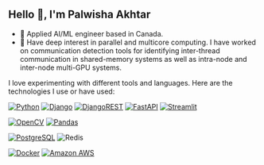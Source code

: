<h2>Hello 👋, I'm Palwisha Akhtar</h2> 

- 🧞 Applied AI/ML engineer based in Canada.
- 🔎 Have deep interest in parallel and multicore computing. I have worked on communication detection tools for identifying inter-thread communication in shared-memory systems as well as intra-node and inter-node multi-GPU systems.


I love experimenting with different tools and languages. Here are the technologies I use or have used:
 
[![Python](https://img.shields.io/badge/Python-3776AB?style=for-the-badge&logo=python&logoColor=white&link=https://github.com/Palwisha-18/)](https://github.com/Palwisha-18/)
[![Django](https://img.shields.io/badge/-Django-092E20?style=for-the-badge&logo=django&link=https://github.com/Palwisha-18/)](https://github.com/Palwisha-18/)
[![DjangoREST](https://img.shields.io/badge/django%20rest-ff1709?style=for-the-badge&logo=django&logoColor=white&link=https://github.com/Palwisha-18/)](https://github.com/Palwisha-18/)
[![FastAPI](https://img.shields.io/badge/-FastAPI-black?style=for-the-badge&logo=fastapi&link=https://github.com/Palwisha-18/)](https://github.com/Palwisha-18/)
[![Streamlit](https://img.shields.io/badge/Streamlit-FF4B4B?style=for-the-badge&logo=Streamlit&logoColor=white&link=https://github.com/Palwisha-18/)](https://github.com/Palwisha-18/)

[![OpenCV](https://img.shields.io/badge/OpenCV-27338e?style=for-the-badge&logo=OpenCV&logoColor=white&link=https://github.com/Palwisha-18/)](https://github.com/Palwisha-18/)
[![Pandas](https://img.shields.io/badge/Pandas-2C2D72?style=for-the-badge&logo=pandas&logoColor=white&link=https://github.com/Palwisha-18/)](https://github.com/Palwisha-18/)


[![PostgreSQL](https://img.shields.io/badge/PostgreSQL-316192?style=for-the-badge&logo=postgresql&logoColor=white&link=https://github.com/Palwisha-18/)](https://github.com/Palwisha-18/)
![Redis](https://img.shields.io/badge/redis-%23DD0031.svg?style=for-the-badge&logo=redis&logoColor=white)

[![Docker](https://img.shields.io/badge/-Docker-black?style=for-the-badge&logo=docker&link=https://github.com/Palwisha-18/)](https://github.com/Palwisha-18/)
[![Amazon AWS](https://img.shields.io/badge/Amazon%20AWS-232F3E?style=for-the-badge&logo=amazon-aws&link=https://github.com/Palwisha-18/)](https://github.com/Palwisha-18/)
